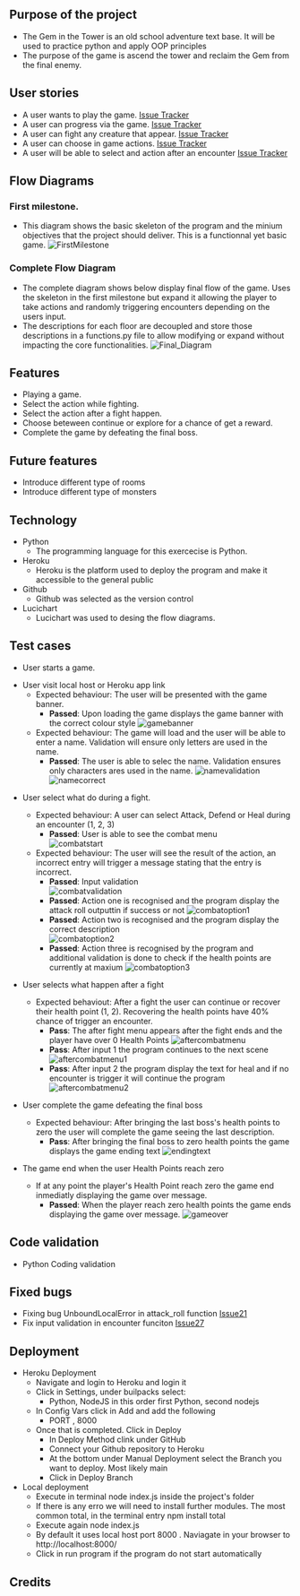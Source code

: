 ## Purpose of the project
* The Gem in the Tower is an old school adventure text base. It will be used to practice python and apply OOP principles
* The purpose of the game is ascend the tower and reclaim the Gem from the final enemy.
## User stories
* A user wants to play the game. [Issue Tracker](https://github.com/rfpotrero/The-Gem-in-the-Tower/labels/Main_Game%20_Fuction)
* A user can progress via the game. [Issue Tracker](https://github.com/rfpotrero/The-Gem-in-the-Tower/issues?q=is%3Aissue+label%3Agame_progress+)
* A user can fight any creature that appear. [Issue Tracker](https://github.com/rfpotrero/The-Gem-in-the-Tower/issues?q=is%3Aissue+label%3A%22Main+Fight+Loop%22+) 
* A user can choose in game actions. [Issue Tracker](https://github.com/rfpotrero/The-Gem-in-the-Tower/issues?q=is%3Aissue+label%3Ain_game_actions+)
* A user will be able to select and action after an encounter [Issue Tracker](https://github.com/rfpotrero/The-Gem-in-the-Tower/issues?q=is%3Aissue+label%3Ain_game_actions)
## Flow Diagrams
### First milestone.
* This diagram shows the basic skeleton of the program and the minium objectives that the project should deliver. This is a functionnal yet basic game.
![FirstMilestone](assets/images/first_milestone.png)
### Complete Flow Diagram
* The complete diagram shows below display final flow of the game. Uses the skeleton in the first milestone but expand it allowing the player to take actions and randomly triggering encounters depending on the users input. 
* The descriptions for each floor are decoupled and store those descriptions in a functions.py file to allow modifying or expand without impacting the core functionalities.
![Final_Diagram](assets/images/complete_flow_diagram.png)
## Features
* Playing a game.
* Select the action while fighting. 
* Select the action after a fight happen.
* Choose beteween continue or explore for a chance of get a reward.
* Complete the game by defeating the final boss.
## Future features
* Introduce different type of rooms 
* Introduce different type of monsters
## Technology
* Python 
  - The programming language for this exercecise is Python.
* Heroku 
  - Heroku is the platform used to deploy the program and make it accessible to the general public
* Github
  - Github was selected as the version control 
* Lucichart
  - Lucichart was used to desing the flow diagrams.
## Test cases
* User starts a game. 
- User visit local host or Heroku app link
  - Expected behaviour: The user will be presented with the game banner. 
    - **Passed**: Upon loading the game displays the game banner with the correct colour style
    ![gamebanner](assets/images/test_cases/gamebanner.png)
  - Expected behaviour: The game will load and the user will be able to enter a name. Validation will ensure only letters are used in the name.
    - **Passed**: The user is able to selec the name. Validation ensures only characters ares used in the name. 
  ![namevalidation](assets/images/test_cases/namevalidation.png) ![namecorrect](assets/images/test_cases/namecorrect.png)
* User select what do during a fight. 
  - Expected behaviour: A user can select Attack, Defend or Heal during an encounter (1, 2, 3)
    - **Passed**: User is able to see the combat menu  
    ![combatstart](assets/images/test_cases/combatstart.png)
  - Expected behaviour: The user will see the result of the action, an incorrect entry will trigger a message stating that the entry is incorrect. 
    - **Passed**: Input validation  
    ![combatvalidation](assets/images/test_cases/combatvalidation.png)
    - **Passed**: Action one is recognised and the program display the attack roll outputtin if success or not
    ![combatoption1](assets/images/test_cases/combatoption1.png)
    - **Passed**: Action two is recognised and the program display the correct description  
    ![combatoption2](assets/images/test_cases/combatoption2.png)
    - **Passed**: Action three is recognised by the program and additional validation is done to check if the health points are currently at maxium 
    ![combatoption3](assets/images/test_cases/combatoption3.png)
    
* User selects what happen after a fight
  - Expected behaviout: After a fight the user can continue or recover their health point (1, 2). Recovering the health points have 40% chance of trigger an encounter.
    - **Pass**: The after fight menu appears after the fight ends and the player have over 0 Health Points
    ![aftercombatmenu](assets/images/test_cases/aftercombatmenu.png) 
    - **Pass**: After input 1 the program continues to the next scene
    ![aftercombatmenu1](assets/images/test_cases/aftercombatoption1.png)
    - **Pass**: After input 2 the program display the text for heal and if no encounter is trigger it will continue the program
    ![aftercombatmenu2](assets/images/test_cases/aftercombatmenu2.png)
* User complete the game defeating the final boss
  - Expected behaviour: After bringing the last boss's health points to zero the user will complete the game seeing the last description. 
    - **Pass**: After bringing the final boss to zero health points the game displays the game ending text
    ![endingtext](assets/images/test_cases/endingtext.png)
* The game end when the user Health Points reach zero
  - If at any point the player's Health Point reach zero the game end inmediatly displaying the game over message. 
    - **Passed**: When the player reach zero health points the game ends displaying the game over message. 
    ![gameover](assets/images/test_cases/gameover.png)
## Code validation
* Python Coding validation
## Fixed bugs
* Fixing bug UnboundLocalError in attack_roll function [Issue21](https://github.com/rfpotrero/The-Gem-in-the-Tower/issues/21)
* Fix input validation in encounter funciton [Issue27](https://github.com/rfpotrero/The-Gem-in-the-Tower/issues/27)
## Deployment
* Heroku Deployment 
  - Navigate and login to Heroku and login it 
  - Click in Settings, under builpacks select: 
    - Python, NodeJS in this order first Python, second nodejs 
  - In Config Vars click in Add and add the following
    - PORT , 8000
  - Once that is completed. Click in Deploy
    - In Deploy Method clink under GitHub 
    - Connect your Github repository to Heroku
    - At the bottom under Manual Deployment select the Branch you want to deploy. Most likely main
    - Click in Deploy Branch
* Local deployment
  - Execute in terminal node index.js inside the project's folder
  - If there is any erro we will need to install further modules. The most common total, in the terminal entry npm install total
  - Execute again node index.js 
  - By default it uses local host port 8000 . Naviagate in your browser to http://localhost:8000/ 
  - Click in run program if the program do not start automatically
## Credits